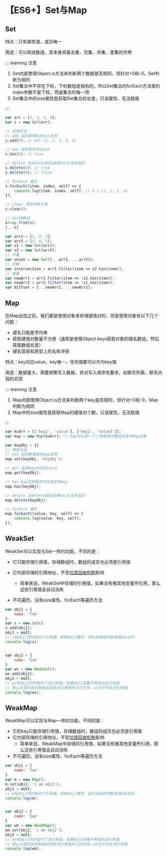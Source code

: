 # 【ES6+】Set与Map

## Set

特点：只有属性值，成员唯一

用途：可以转成数组，其本身具备去重、交集、并集、差集的作用

::: warning 注意

1. Set内部使用Object.is方法来判断两个数据是否相同，但针对+0和-0，Set判断为相同
2. Set集合中不存在下标，下标数组是独有的，所以Set集合的forEach方法里的index参数不是下标，而是集合的每一项
3. Set集合中的size属性是获取Set集合的长度，只读属性，无法赋值

:::

```js
var arr = [1, 2, 3, 4];
var s = new Set(arr);

// 常用方法
// add 返回新增后的set实例
s.add(5); // Set [1, 2, 3, 4, 5]

// has 目标是否存在set
s.has(5); // true

// delete 在delete前会调用has方法并返回
s.delete(5); // true
s.delete(9); // false

// forEach 遍历
s.forEach((item, index, self) => {
    console.log(item, index, self); // 1 1 [1, 2, 3, 4]
});

// clear 清空所有元素
s.clear();

// Set转数组
Array.from(s);
[...s]

var arr1 = [1, 2, 3];
var arr2 = [3, 4, 5];
var s1 = new Set(arr1);
var s2 = new Set(arr2);
// 并集
var union = new Set([...arr1, ...arr2]);
// 交集
var intersection = arr1.filter(item => s2.has(item));
// 差集
var newArr1 = arr1.filter(item => !s2.has(item));
var newArr2 = arr2.filter(item => !s1.has(item));
var diffset = [...newArr1, ...newArr2];
```

## Map

在Map出现之前，我们都是使用对象来存储键值对的，但是使用对象有以下几个问题：

- 键名只能是字符串
- 获取键值对数量不方便（通常是使用Object.keys获取对象的键名数组，然后获取数组长度）
- 键名容易和原型上的名称冲突

特点：key对应value，key唯一，任何值都可以作为key值

用途：数据量大，需要频繁写入数据，并对写入顺序有要求，如聊天列表、聊天内容的实现

::: warning 注意

1. Map内部使用Object.is方法来判断两个key是否相同，但针对+0和-0，Map判断为相同
2. Map中的size属性是获取Map的键值对个数，只读属性，无法赋值

:::

```js
var kvArr = [['key1', 'value'], ['key2', 'value2']];
var map = new Map(kvArr); // Map可以将一个二维键值对数组转变为Map对象

var keyObj = {}
// 常用方法
// set 返回新增后的map实例
map.set(keyObj, 'keyObj');

// get 返回key对应的value
map.get(keyObj);

// has map实例是否存在指定的key
map.has(keyObj);

// delete 在delete前会调用has方法并返回
map.delete(keyObj);

// forEach 遍历
map.forEach((value, key, self) => {
    console.log(value, key, self);
});
```

## WeakSet

WeakSet可以实现与Set一样的功能，不同的是：

- 它只能存储引用值，存储数组时，数组的成员也必须是引用值
- 它内部存储的引用地址，不受[垃圾回收机制](../浏览器/垃圾回收机制.md)影响
  - 简单来说，WeakSet中存储的引用值，如果没有被其他变量所引用，那么这些引用值会自动消失

- 不可遍历，没有size属性、forEach等遍历方法

```js
var obj1 = {
    name: 'Tom'
}
var s = new Set();
s.add(obj1);
obj1 = null;
// s和obj1同时指向了引用值，即使obj1置空，该引用值依然能够通过s访问
console.log(s);


var obj2 = {
    name: 'Sam'
}
var ws = new WeakSet();
ws.add(obj2);
obj2 = null;
// ws和obj2同时指向了该引用值，如果obj2变量不再指向该引用值
// 那么垃圾回收机制就会回收该引用值所占的内存，ws也不存在该引用值
console.log(ws);
```

## WeakMap

WeakMap可以实现与Map一样的功能，不同的是：

- 它的key只能存储引用值，存储数组时，数组的成员也必须是引用值
- 它内部存储的引用地址，不受[垃圾回收机制](../浏览器/垃圾回收机制.md)影响
  - 简单来说，WeakMap中存储的引用值，如果没有被其他变量所引用，那么这些引用值会自动消失
- 不可遍历，没有size属性、forEach等遍历方法

```js
var obj1 = {
    name: 'Tom'
}
var m = new Map();
m.set(obj1, 'i am obj1');
obj1 = null;
// m和obj1同时指向了引用值，即使obj1置空，该引用值依然能够通过m访问
console.log(m);


var obj2 = {
    name: 'Sam'
}
var wm = new WeakMap();
wm.set(obj2, 'i am obj2');
obj2 = null;
// wm和obj2同时指向了该引用值，如果obj2变量不再指向该引用值
// 那么垃圾回收机制就会回收该引用值所占的内存，wm也不存在该引用值
console.log(wm);
```


